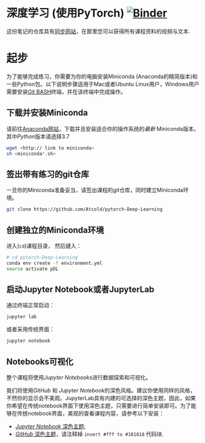 # 深度学习 (使用PyTorch) [![Binder](https://mybinder.org/badge_logo.svg)](https://mybinder.org/v2/gh/Atcold/pytorch-Deep-Learning/master)

这份笔记的仓库具有[同步网站](https://atcold.github.io/pytorch-Deep-Learning/zh/)，在那里您可以获得所有课程资料的视频与文本.


# 起步

为了能够完成练习，你需要为你的电脑安装Miniconda (Anaconda的精简版本)和一些Python包。以下说明步骤适用于Mac或者Ubuntu Linux用户，Windows用户需要安装[Git BASH](https://gitforwindows.org/)终端，并在该终端中完成操作。



## 下载并安装Miniconda

请前往[Anaconda网站](https://conda.io/miniconda.html)，下载并且安装适合你的操作系统的*最新*
Miniconda版本。其中*Python*版本请选择3.7


```bash
wget <http:// link to miniconda>
sh <miniconda*.sh>
```

## 签出带有练习的git仓库

一旦你的Miniconda准备妥当，请签出课程的git仓库，同时建立Miniconda环境。

```bash
git clone https://github.com/Atcold/pytorch-Deep-Learning
```

## 创建独立的Miniconda环境

进入(`cd`)课程目录， 然后键入：

```bash
# cd pytorch-Deep-Learning
conda env create -f environment.yml
source activate pDL
```

## 启动Jupyter Notebook或者JupyterLab

通过终端正常启动：

```bash
jupyter lab
```

或者采用传统界面：

```bash
jupyter notebook
```

## Notebooks可视化

整个课程将使用*Jupyter Notebooks*进行数据探索和可视化。


我们将使用*GitHub* 和 *Jupyter Notebook*的深色风格。建议你使用同样的风格，不然你的显示会不美观。JupyterLab具有内建的可选择的深色主题，因此，如果你希望在传统notebook界面下使用深色主题，只需要进行简单安装即可。为了能够在传统notebook界面，美观的查看课程内容，请参考以下安装：

 - [*Jupyter Notebook* 深色主题](https://userstyles.org/styles/153443/jupyter-notebook-dark);
 - [*GitHub* 深色主题](https://userstyles.org/styles/37035/github-dark)，请注释掉 `invert #fff to #181818` 代码块.

